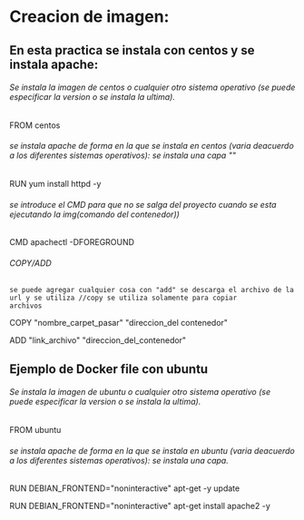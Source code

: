 # Creacion de imagen:

## En esta practica se instala con centos y se instala apache:

###### Se instala la imagen de centos o cualquier otro sistema operativo  (se puede especificar la version o se instala la ultima).

FROM  centos

###### se instala apache de forma en la que se instala en centos (varia deacuerdo a los diferentes sistemas operativos): se instala una capa ""

RUN yum install httpd -y

###### se introduce el CMD para que no se salga del proyecto cuando se esta ejecutando la img(comando del contenedor))

CMD apachectl -DFOREGROUND

###### COPY/ADD

    se puede agregar cualquier cosa con "add" se descarga el archivo de la url y se utiliza //copy se utiliza solamente para copiar 					   archivos

COPY "nombre_carpet_pasar" "direccion_del contenedor"

ADD "link_archivo" "direccion_del_contenedor"


## Ejemplo de Docker file con ubuntu

###### Se instala la imagen de ubuntu o cualquier otro sistema operativo  (se puede especificar la version o se instala la ultima).

FROM ubuntu

###### se instala apache de forma en la que se instala en ubuntu (varia deacuerdo a los diferentes sistemas operativos): se instala una capa.

RUN DEBIAN_FRONTEND="noninteractive" apt-get -y update

RUN DEBIAN_FRONTEND="noninteractive" apt-get install apache2 -y
